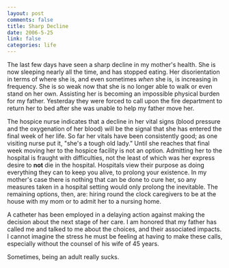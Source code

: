 ```yaml
--- 
layout: post
comments: false
title: Sharp Decline
date: 2006-5-25
link: false
categories: life
---
```

The last few days have seen a sharp decline in my mother's health. She is now sleeping nearly all the time, and has stopped eating. Her disorientation in terms of where she is, and even sometimes <em>when</em> she is, is increasing in frequency. She is so weak now that she is no longer able to walk or even stand on her own. Assisting her is becoming an impossible physical burden for my father. Yesterday they were forced to call upon the fire department to return her to bed after she was unable to help my father move her.

The hospice nurse indicates that a decline in her vital signs (blood pressure and the oxygenation of her blood) will be the signal that she has entered the final week of her life. So far her vitals have been consistently good; as one visiting nurse put it, "she's a tough old lady." Until she reaches that final week moving her to the hospice facility is not an option. Admitting her to the hospital is fraught with difficulties, not the least of which was her express desire to <strong>not</strong> die in the hospital. Hospitals view their purpose as doing everything they can to keep you alive, to prolong your existence. In my mother's case there is nothing that can be done to cure her, so any measures taken in a hospital setting would only prolong the inevitable. The remaining options, then, are: hiring round the clock caregivers to be at the house with my mom or to admit her to a nursing home.

A catheter has been employed in a delaying action against making the decision about the next stage of her care. I am honored that my father has called me and talked to me about the choices, and their associated impacts. I cannot imagine the stress he must be feeling at having to make these calls, especially without the counsel of his wife of 45 years.

Sometimes, being an adult really sucks.
